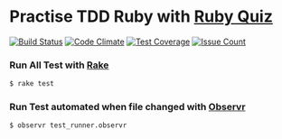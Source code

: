# Practise TDD Ruby with [Ruby Quiz](http://rubyquiz.com/index.html)
[![Build
Status](https://travis-ci.org/ibotdotout/rubyquiz.svg?branch=master)](https://travis-ci.org/ibotdotout/rubyquiz)
[![Code
Climate](https://codeclimate.com/github/ibotdotout/rubyquiz/badges/gpa.svg)](https://codeclimate.com/github/ibotdotout/rubyquiz)
[![Test
Coverage](https://codeclimate.com/github/ibotdotout/rubyquiz/badges/coverage.svg)](https://codeclimate.com/github/ibotdotout/rubyquiz/coverage)
[![Issue
Count](https://codeclimate.com/github/ibotdotout/rubyquiz/badges/issue_count.svg)](https://codeclimate.com/github/ibotdotout/rubyquiz)


### Run All Test with [Rake](http://stackoverflow.com/a/4966676)

```sh
$ rake test
```

### Run Test automated when file changed with [Observr](https://github.com/kevinburke/observr)

```sh
$ observr test_runner.observr
```

